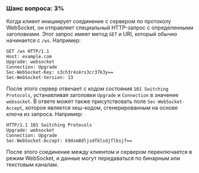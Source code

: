 ### Шанс вопроса: 3%

Когда клиент инициирует соединение с сервером по протоколу WebSocket, он отправляет специальный HTTP-запрос с определенными заголовками. Этот запрос имеет метод `GET` и URI, который обычно начинается с `/ws`. Например:

```
GET /ws HTTP/1.1
Host: example.com
Upgrade: websocket
Connection: Upgrade
Sec-WebSocket-Key: s3ch3r4zërs3cr37k3y==
Sec-WebSocket-Version: 13
```

После этого сервер отвечает с кодом состояния `101 Switching Protocols`, устанавливая заголовки `Upgrade` и `Connection` в значение `websocket`. В ответе может также присутствовать поле `Sec-WebSocket-Accept`, которое является хеш-кодом, сгенерированным на основе ключа из запроса. Например:

```
HTTP/1.1 101 Switching Protocols
Upgrade: websocket
Connection: Upgrade
Sec-WebSocket-Accept: k94sm8dljsdfklsdjflksjf==
```

После этого соединение между клиентом и сервером переключается в режим WebSocket, и данные могут передаваться по бинарным или текстовым каналам.